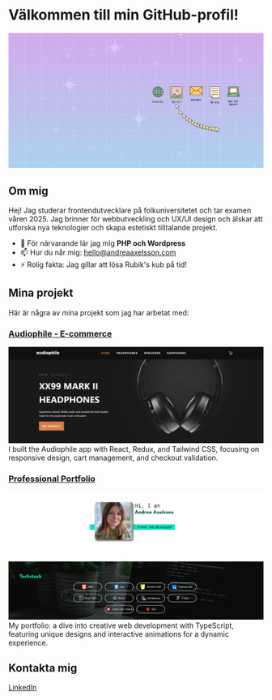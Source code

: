 # Välkommen till min GitHub-profil!

![header](https://github.com/Andrea-Axelsson/Andrea-Axelsson/blob/main/Header.png?raw=true)

## Om mig
Hej! Jag studerar frontendutvecklare på folkuniversitetet och tar examen våren 2025. Jag brinner för webbutveckling och UX/UI design och älskar att utforska nya teknologier och skapa estetiskt tilltalande projekt.

- 🌱 För närvarande lär jag mig **PHP och Wordpress**
- 📫 Hur du når mig: [hello@andreaaxelsson.com](mailto:hello@andreaaxelsson.com)
- ⚡ Rolig fakta: Jag gillar att lösa Rubik's kub på tid!

## Mina projekt
Här är några av mina projekt som jag har arbetat med:

### [Audiophile - E-commerce](https://github.com/Andrea-Axelsson/audiophile)
![Audiophile](https://github.com/Andrea-Axelsson/Andrea-Axelsson/blob/main/audiophile.png?raw=true)
I built the Audiophile app with React, Redux, and Tailwind CSS, focusing on responsive design, cart management, and checkout validation.

### [Professional Portfolio](https://github.com/Andrea-Axelsson/portfolio-mars-2024)
![Portfolio](https://github.com/Andrea-Axelsson/Andrea-Axelsson/blob/main/portfolio-2024.png?raw=true)
My portfolio: a dive into creative web development with TypeScript, featuring unique designs and interactive animations for a dynamic experience.

## Kontakta mig
[LinkedIn](https://www.linkedin.com/in/axelsson-andrea/)


